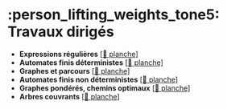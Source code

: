 # :person_lifting_weights_tone5: Travaux dirigés

- **Expressions régulières** [[:bookmark: planche]](regexp.pdf)
- **Automates finis déterministes** [[:bookmark: planche]](afd.pdf)
- **Graphes et parcours** [[:bookmark: planche]](graphes.pdf)
- **Automates finis non déterministes** [[:bookmark: planche]](afnd.pdf)
- **Graphes pondérés, chemins optimaux** [[:bookmark: planche]](graphes2.pdf)
- **Arbres couvrants** [[:bookmark: planche]](graphes3.pdf)
<!--
- **Théorème de Kleene** [[:bookmark: planche]](kleene.pdf)
- **Logique propositionnelle** [[:bookmark: planche]](logique.pdf)
- **Déduction naturelle** [[:bookmark: planche]](deducnat.pdf)
- **Classes P et NP** [[:bookmark: planche]](pnp.pdf)
- **Un exercice de réduction NP-complet** [[:bookmark: énoncé]](npcomplet.pdf)
- **Grammaires non contextuelles** [[:bookmark: planche]](grammaires.pdf)
-->
